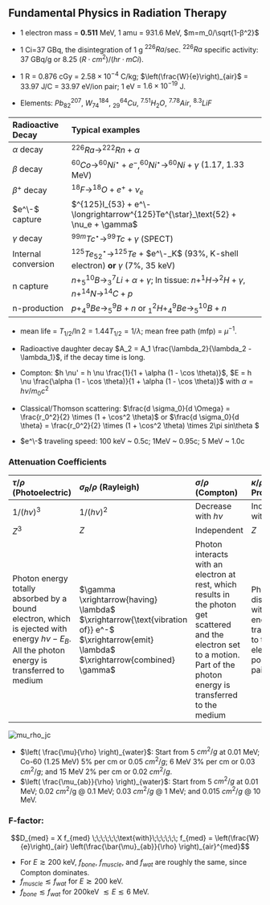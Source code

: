## Fundamental Physics in Radiation Therapy

- 1 electron mass = **0.511** MeV, 1 amu = 931.6 MeV,  $m=m_0/\sqrt{1-β^2}$

- 1 Ci=37 GBq, the disintegration of 1 g $^{226}Ra$/sec. $^{226}Ra$ specific activity: 37 GBq/g or 8.25 $(R⋅cm^2)/(hr⋅mCi)$.

- 1 R = 0.876 cGy = $2.58×10^{-4}$ C/kg; $\left(\frac{W}{e}\right)_{air}$ = 33.97 J/C = 33.97 eV/ion pair; 1 eV = $1.6×10^{-19}$ J.

- Elements: $Pb_{82}^{207}$,  $W_{74}^{184}$,  $^{64}_{29}Cu$,  $^{7.51}H_2O$,  $^{7.78}Air$,  $^{8.3}LiF$

| Radioactive Decay | Typical examples |
| :--- | :--- |
| $\alpha$ decay | $^{226}Ra \rightarrow^{222}Rn + \alpha$ |
| $\beta$ decay  | $^{60}Co \rightarrow^{60}Ni^{\star} + e^-, ^{60}Ni^{\star} \rightarrow^{60}Ni + \gamma$ (1.17, 1.33 MeV) |
| $\beta^+$ decay| $^{18}F \rightarrow^{18}O + e^+ + \nu_e$ |
| $e^\-$ capture | $^{125}I_{53} + e^\- \longrightarrow^{125}Te^{\star}_\text{52}  + \nu_e + \gamma$ |
| $\gamma$ decay | $^{99 m}Tc^{\star} \longrightarrow^{99}Tc + \gamma$ (SPECT) |
| Internal conversion | $^{125}Te^{\star}_{52} \longrightarrow^{125}Te$ + $e^\-_K$  (93%, K-shell electron) **or** $\gamma$ (7%, 35 keV) |
| n capture      | $n +^{10}_5 B \longrightarrow^7_3 Li + \alpha + \gamma$; In tissue: $n +^1 H \longrightarrow^2 H + \gamma$, $n +^{14} N \longrightarrow^{14} C + p$ |
| n-production | $p +^9_4 Be \longrightarrow^9_5 B + n$ or $^2_1 H +^9_4Be \longrightarrow^{10}_5 B + n$ |

- mean life = $T_{1 / 2} / \ln 2 = 1.44 T_{1 / 2} = 1 / \lambda$; mean free path (mfp) = $\mu^{- 1}$.

- Radioactive daughter decay $A_2 = A_1  \frac{\lambda_2}{\lambda_2 - \lambda_1}$, if the decay time is long.

- Compton: $h \nu' = h \nu \frac{1}{1 + \alpha (1 - \cos \theta)}$, $E = h \nu \frac{\alpha (1 - \cos \theta)}{1 + \alpha (1 - \cos \theta)}$ 
with $\alpha = h \nu / m_0 c^2$ 

- Classical/Thomson scattering: $\frac{d \sigma_0}{d \Omega} = \frac{r_0^2}{2} \times (1 + \cos^2 \theta)$
or $\frac{d \sigma_0}{d \theta} = \frac{r_0^2}{2} \times (1 + \cos^2 \theta) \times 2\pi sin\theta $

- $e^\-$ traveling speed: 100 keV ~ 0.5c; 1MeV ~ 0.95c; 5 MeV ~ 1.0c

### Attenuation Coefficients

| $\tau / \rho$ (Photoelectric) | $\sigma_R / \rho$ (Rayleigh) | $\sigma / \rho$ (Compton) | $\kappa / \rho$ (Pair Production) |
| :---           |          :---      | :---             | :---              |  
| $1/(h \nu)^3$ | $1 / (h \nu)^2$   | Decrease with $h \nu$ | Increase with $h\nu$ |
| $Z^3$         | $Z$               | Independent     | $Z$ |
| Photon energy totally absorbed by a bound electron, which is ejected with energy $h \nu - E_B$. All the photon energy is transferred to medium | $\gamma \xrightarrow{having} \lambda$ $\xrightarrow{\text{vibration of}} e^-$  $\xrightarrow{emit} \lambda$ $\xrightarrow{combined} \gamma$ | Photon interacts with an electron at rest, which results in the photon get scattered and the electron set to a motion. Part of the photon energy is transferred to the medium | Photon disappeared with all energy transferred to the electron-positron pair. |

![mu_rho_jc](https://user-images.githubusercontent.com/6154401/230149872-449fa1dc-ea48-455b-b7b4-fd41921ff404.PNG)

- $\left( \frac{\mu}{\rho} \right)_{water}$: Start from 5 $cm^2 / g$ at 0.01 MeV; Co-60 (1.25 MeV) 5\% per cm or 0.05 $cm^2 / g$; 6 MeV 3\% per cm or 0.03 $cm^2 / g$; and 15 MeV 2\% per cm or 0.02 $cm^2 / g$.
- $\left( \frac{\mu_{ab}}{\rho} \right)_{water}$: Start from 5 $cm^2 / g$ at 0.01 MeV; 0.02 $cm^2$/g @ 0.1 MeV; 0.03 $cm^2 / g$ @ 1 MeV; and 0.015 $cm^2 / g$ @ 10 MeV.

### F-factor: 
```math 
D_{med} = X f_{med} \;\;\;\;\;\;\text{with}\;\;\;\;\;\;
f_{med} = \left(\frac{W}{e}\right)_{air} \left(\frac{\bar{\mu}_{ab}}{\rho} \right)_{air}^{med}
```
- For $E \gtrsim 200$ keV, $f_{bone}$, $f_{muscle}$, and $f_{wat}$ are roughly the same, since Compton dominates.
- $f_{muscle} \lesssim f_{wat}$ for $E \gtrsim 200$ keV.
- $f_{bone} \lesssim f_{wat}$ for 200keV $\lesssim E \lesssim 6$ MeV.
